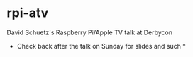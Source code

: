 rpi-atv
=======

David Schuetz's Raspberry Pi/Apple TV talk at Derbycon

* Check back after the talk on Sunday for slides and such *

